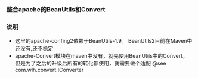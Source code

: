 ### 整合apache的BeanUtils和Convert
   
### 说明
   - 这里的apache-confing2依赖于BeanUtils-1.9。  BeanUtils2目前在Maven中还没有,还不稳定
   - apache-Convert模块在maven中没有，就先使用BeanUtils中的Convert。   
     但是为了之后的升级后所有的转化都使用，就需要做个适配   @see com.wlh.convert.IConverter
